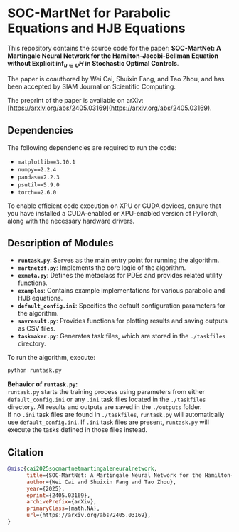 # SOC-MartNet for Parabolic Equations and HJB Equations

This repository contains the source code for the paper: **SOC-MartNet: A Martingale Neural Network for the Hamilton-Jacobi-Bellman Equation without Explicit $\inf_{u \in U} H$ in Stochastic Optimal Controls**.

The paper is coauthored by Wei Cai, Shuixin Fang, and Tao Zhou, and has been accepted by SIAM Journal on Scientific Computing.

The preprint of the paper is available on arXiv: [https://arxiv.org/abs/2405.03169](https://arxiv.org/abs/2405.03169).

## Dependencies

The following dependencies are required to run the code:

- `matplotlib==3.10.1`
- `numpy==2.2.4`
- `pandas==2.2.3`
- `psutil==5.9.0`
- `torch==2.6.0`

To enable efficient code execution on XPU or CUDA devices, ensure that you have installed a CUDA-enabled or XPU-enabled version of PyTorch, along with the necessary hardware drivers.


## Description of Modules

- **`runtask.py`**: Serves as the main entry point for running the algorithm.
- **`martnetdf.py`**: Implements the core logic of the algorithm.
- **`exmeta.py`**: Defines the metaclass for PDEs and provides related utility functions.
- **`examples`**: Contains example implementations for various parabolic and HJB equations.
- **`default_config.ini`**: Specifies the default configuration parameters for the algorithm.
- **`savresult.py`**: Provides functions for plotting results and saving outputs as CSV files.
- **`taskmaker.py`**: Generates task files, which are stored in the `./taskfiles` directory.
  
To run the algorithm, execute:

```bash
python runtask.py
```

**Behavior of `runtask.py`:**  
`runtask.py` starts the training process using parameters from either `default_config.ini` or any `.ini` task files located in the `./taskfiles` directory. All results and outputs are saved in the `./outputs` folder.  
If no `.ini` task files are found in `./taskfiles`, `runtask.py` will automatically use `default_config.ini`. If `.ini` task files are present, `runtask.py` will execute the tasks defined in those files instead.

## Citation
```bibtex
@misc{cai2025socmartnetmartingaleneuralnetwork,
      title={SOC-MartNet: A Martingale Neural Network for the Hamilton-Jacobi-Bellman Equation without Explicit inf H in Stochastic Optimal Controls}, 
      author={Wei Cai and Shuixin Fang and Tao Zhou},
      year={2025},
      eprint={2405.03169},
      archivePrefix={arXiv},
      primaryClass={math.NA},
      url={https://arxiv.org/abs/2405.03169}, 
}
```
